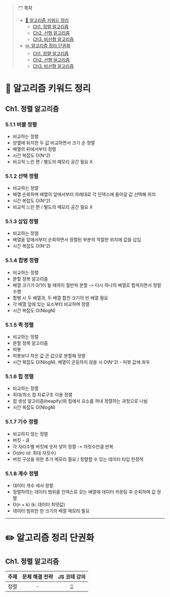 > 🗂️ **목차**
>
> - [🔑 알고리즘 키워드 정리](#-알고리즘-키워드-정리)
>   - [Ch1. 정렬 알고리즘](#ch1-정렬-알고리즘)
>   - [Ch2. 선형 알고리즘](#ch2-선형-알고리즘)
>   - [Ch3. 비선형 알고리즘](#ch2-비선형-알고리즘)
> - [✏️ 알고리즘 정리 단권화](#️-알고리즘-정리-단권화)
>   - [Ch1. 정렬 알고리즘](#ch1-정렬-알고리즘-1)
>   - [Ch2. 선형 알고리즘](#ch2-선형-알고리즘-1)
>   - [Ch3. 비선형 알고리즘](#ch2-비선형-알고리즘-1)

# 🔑 알고리즘 키워드 정리

## Ch1. 정렬 알고리즘

### 5.1.1 버블 정렬

- 비교하는 정렬
- 양옆에 위치한 두 값 비교하면서 크기 순 정렬
- 배열의 뒤에서부터 정렬
- 시간 복잡도 O(N^2)
- 비교적 느린 편 / 별도의 메모리 공간 필요 X

### 5.1.2 선택 정렬

- 비교하는 정렬
- 배열 순회하며 배열의 앞에서부터 차례대로 각 인덱스에 들어갈 값 선택해 위치
- 시간 복잡도 O(N^2)
- 비교적 느린 편 / 별도의 메모리 공간 필요 X

### 5.1.3 삽입 정렬

- 비교하는 정렬
- 배열을 앞에서부터 순회하면서 정렬된 부분의 적절한 위치에 값을 삽입
- 시간 복잡도 O(N^2)

### 5.1.4 합병 정렬

- 비교하는 정렬
- 분할 정복 알고리즘
- 배열 크기가 0/1이 될 때까지 절반씩 분할 -> 다시 하나의 배열로 합쳐지면서 정렬 수행
- 합병 시 두 배열과, 두 배열 합친 크기의 빈 배열 필요
- 각 배열 앞에 있는 요소부터 비교하며 정렬
- 시간 복잡도 O(NlogN)

### 5.1.5 퀵 정렬

- 비교하는 정렬
- 분할 정복 알고리즘
- 피봇
- 피봇보다 작은 값 큰 값으로 분할해 정렬
- 시간 복잡도 O(NlogN), 배열이 균등하지 않을 시 O(N^2) - 피봇 값에 좌우

### 5.1.6 힙 정렬

- 비교하는 정렬
- 최대/최소 힙 자료구조 이용 정렬
- 힙 생성 알고리즘(heapify)와 힙에서 요소를 꺼내 정렬하는 과정으로 나뉨
- 시간 복잡도 O(NlogN)

### 5.1.7 기수 정렬

- 비교하지 않는 정렬
- 버킷 - 큐
- 각 자리수별 버킷에 숫자 넣어 정렬 -> 자릿수만큼 반복
- O(dn) (d: 최대 자릿수)
- 버킷 구성을 위한 추가 메모리 필요 / 정렬할 수 있는 데이터 타입 한정적

### 5.1.8 계수 정렬

- 데이터 개수 세서 정렬
- 정렬하려는 데이터 범위를 인덱스로 갖는 배열에 데이터 카운팅 후 순회하며 값 정렬
- O(n + k) (k: 데이터 최댓값)
- 데이터 범위만 한 크기의 배열 메모리 필요

---

# ✏️ 알고리즘 정리 단권화

## Ch1. 정렬 알고리즘

| 주제 | 문제 해결 전략 |                                                                                                  JS 코테 강의                                                                                                  |
| :--: | :------------: | :------------------------------------------------------------------------------------------------------------------------------------------------------------------------------------------------------------: |
| 정렬 |       -        | [`📙`](https://github.com/pipisebastian/algorithm-study/blob/main/%EA%B9%80%EC%9D%80%EC%A7%80/%EC%BD%94%ED%85%8C%20%EA%B4%91%ED%83%88%20%EB%B0%A9%EC%A7%80%20A%20to%20Z%20%3A%20JS/ch13_%EC%A0%95%EB%A0%AC.md) |
